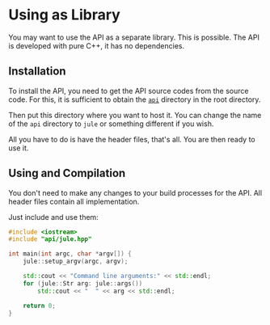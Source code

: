 # Using as Library

You may want to use the API as a separate library. This is possible. The API is developed with pure C++, it has no dependencies.

## Installation

To install the API, you need to get the API source codes from the source code. For this, it is sufficient to obtain the [`api`](https://github.com/julelang/jule/tree/master/api) directory in the root directory.

Then put this directory where you want to host it. You can change the name of the `api` directory to `jule` or something different if you wish.

All you have to do is have the header files, that's all. You are then ready to use it.

## Using and Compilation

You don't need to make any changes to your build processes for the API. All header files contain all implementation.

Just include and use them:
```cpp
#include <iostream>
#include "api/jule.hpp"

int main(int argc, char *argv[]) {
    jule::setup_argv(argc, argv);

    std::cout << "Command line arguments:" << std::endl;
    for (jule::Str arg: jule::args())
        std::cout << "  " << arg << std::endl;

    return 0;
}
```

